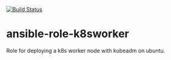[![Build Status](https://travis-ci.com/yanehi/ansible-role-k8sworker.svg?branch=master)](https://travis-ci.org/yanehi/ansible-role-k8sworker)


# ansible-role-k8sworker
Role for deploying a k8s worker node with kubeadm on ubuntu.
